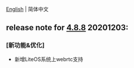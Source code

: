 [English](./release_note.md) | 简体中文

## release note for **[4.8.8](./dowload_list_liteos_4.8.8.md)** 20201203:
### [新功能&优化]
- 新增LiteOS系统上webrtc支持